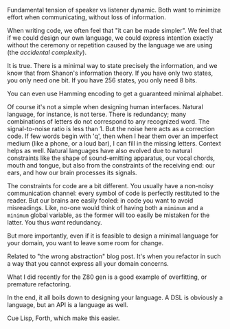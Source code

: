 Fundamental tension of speaker vs listener dynamic.  Both want to minimize
effort when communicating, without loss of information.

When writing code, we often feel that "it can be made simpler".  We feel that if
we could design our own language, we could express intention exactly without the
ceremony or repetition caused by the language we are using (the *accidental
complexity*).

It is true.  There is a minimal way to state precisely the information, and we
know that from Shanon's information theory.  If you have only two states, you
only need one bit.  If you have 256 states, you only need 8 bits.

You can even use Hamming encoding to get a guaranteed minimal alphabet.

Of course it's not a simple when designing human interfaces.  Natural language,
for instance, is not terse.  There is redundancy; many combinations of letters
do not correspond to any recognized word.  The signal-to-noise ratio is less
than 1.  But the noise here acts as a correction code.  If few words begin with
'q', then when I hear them over an imperfect medium (like a phone, or a loud
bar), I can fill in the missing letters.  Context helps as well.  Natural
languages have also evolved due to natural constraints like the shape of
sound-emitting apparatus, our vocal chords, mouth and tongue, but also from the
constraints of the receiving end: our ears, and how our brain processes its
signals.

The constraints for code are a bit different.  You usually have a non-noisy
communication channel: every symbol of code is perfectly restituted to the
reader.  But our brains are easily fooled: in code you want to avoid
misreadings.  Like, no-one would think of having both a `mimimum` and a
`minimum` global variable, as the former will too easily be mistaken for the
latter.  You thus *want* redundancy.

But more importantly, even if it is feasible to design a minimal language for
your domain, you want to leave some room for change.

Related to "the wrong abstraction" blog post.  It's when you refactor in such a
way that you cannot express all your domain concerns.

What I did recently for the Z80 gen is a good example of overfitting, or
premature refactoring.

In the end, it all boils down to designing your language.  A DSL is obviously a
language, but an API is a language as well.

Cue Lisp, Forth, which make this easier.
